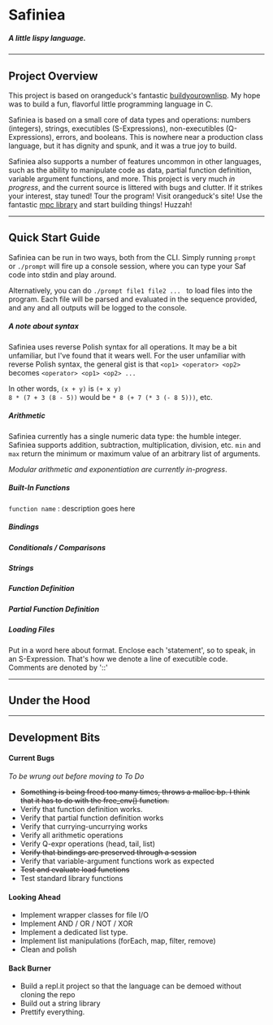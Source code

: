 # Safiniea 
##### *A little lispy language.*
---

## Project Overview 

This project is based on orangeduck's fantastic [buildyourownlisp][r1]. My hope was to build a fun, flavorful little programming language in C. 

Safiniea is based on a small core of data types and operations: numbers (integers), strings, executibles (S-Expressions), non-executibles (Q-Expressions), errors, and booleans. This is nowhere near a production class language, but it has dignity and spunk, and it was a true joy to build. 

Safiniea also supports a number of features uncommon in other languages, such as the ability to manipulate code as data, partial function definition, variable argument functions, and more. This project is very much *in progress*, and the current source is littered with bugs and clutter. If it strikes your interest, stay tuned! Tour the program! Visit orangeduck's site! Use the fantastic [mpc library][r2] and start building things! Huzzah! 

---

## Quick Start Guide 

Safiniea can be run in two ways, both from the CLI. Simply running `prompt` or `./prompt` will fire up a console session, where you can type your Saf code into stdin and play around. 

Alternatively, you can do `./prompt file1 file2 ... ` to load files into the program. Each file will be parsed and evaluated in the sequence provided, and any and all outputs will be logged to the console. 

##### A note about syntax 

Safiniea uses reverse Polish syntax for all operations. It may be a bit unfamiliar, but I've found that it wears well. For the user unfamiliar with reverse Polish syntax, the general gist is that `<op1> <operator> <op2>` becomes `<operator> <op1> <op2> ...`

In other words, `(x + y)` is `(+ x y)`  
`8 * (7 + 3 (8 - 5))` would be `* 8 (+ 7 (* 3 (- 8 5)))`, etc. 

##### Arithmetic 

Safiniea currently has a single numeric data type: the humble integer. 
Safiniea supports addition, subtraction, multiplication, division, etc. 
`min` and `max` return the minimum or maximum value of an arbitrary list of arguments. 

*Modular arithmetic and exponentiation are currently in-progress*.  

##### Built-In Functions  

`function name` : description goes here 

##### Bindings  

##### Conditionals / Comparisons  

##### Strings 

##### Function Definition 

##### Partial Function Definition

##### Loading Files 

Put in a word here about format. Enclose each 'statement', so to speak, in an S-Expression. That's how we denote a line of executible code. Comments are denoted by '::' 

---

## Under the Hood 

--- 

## Development Bits 

#### Current Bugs 

*To be wrung out before moving to To Do*

-  ~~Something is being freed too many times, throws a malloc bp. I think that it has to do with the free_env() function.~~ 
-  Verify that function definition works. 
-  Verify that partial function definition works 
-  Verify that currying-uncurrying works 
-  Verify all arithmetic operations 
-  Verify Q-expr operations (head, tail, list) 
-  ~~Verify that bindings are preserved through a session~~ 
-  Verify that variable-argument functions work as expected 
-  ~~Test and evaluate load functions~~ 
-  Test standard library functions 


#### Looking Ahead 

-  Implement wrapper classes for file I/O
-  Implement AND / OR / NOT / XOR 
-  Implement a dedicated list type. 
-  Implement list manipulations (forEach, map, filter, remove) 
-  Clean and polish 

#### Back Burner 

-  Build a repl.it project so that the language can be demoed without cloning the repo 
-  Build out a string library 
-  Prettify everything. 

[r1]: http://www.buildyourownlisp.com
[r2]: https://github.com/orangeduck/mpc

